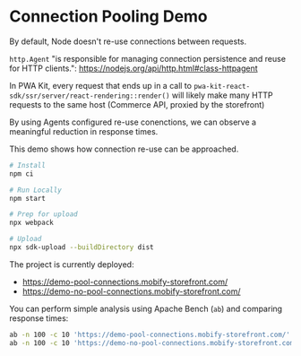 # Connection Pooling Demo

By default, Node doesn't re-use connections between requests.

`http.Agent` "is responsible for managing connection persistence and reuse for HTTP clients.": https://nodejs.org/api/http.html#class-httpagent

In PWA Kit, every request that ends up in a call to `pwa-kit-react-sdk/ssr/server/react-rendering::render()` will likely make many HTTP requests to the same host (Commerce API, proxied by the storefront)

By using Agents configured re-use conenctions, we can observe a meaningful reduction in response times.

This demo shows how connection re-use can be approached.

```sh
# Install
npm ci

# Run Locally
npm start

# Prep for upload
npx webpack

# Upload
npx sdk-upload --buildDirectory dist
```

The project is currently deployed:

* https://demo-pool-connections.mobify-storefront.com/
* https://demo-no-pool-connections.mobify-storefront.com/

You can perform simple analysis using Apache Bench (`ab`) and comparing response times:

```sh
ab -n 100 -c 10 'https://demo-pool-connections.mobify-storefront.com/'
ab -n 100 -c 10 'https://demo-no-pool-connections.mobify-storefront.com/'
```